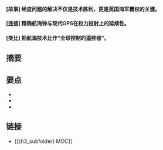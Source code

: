 #### [故事] 经度问题的解决不仅是技术胜利，更是英国海军霸权的关键。


#### [连接] 精确航海钟与现代GPS在权力投射上的延续性。


#### [类比] 把航海技术比作“全球控制的遥控器”。


## 摘要


## 要点

- 
- 
- 

## 链接

- [[{h3_subfolder} MOC]]
